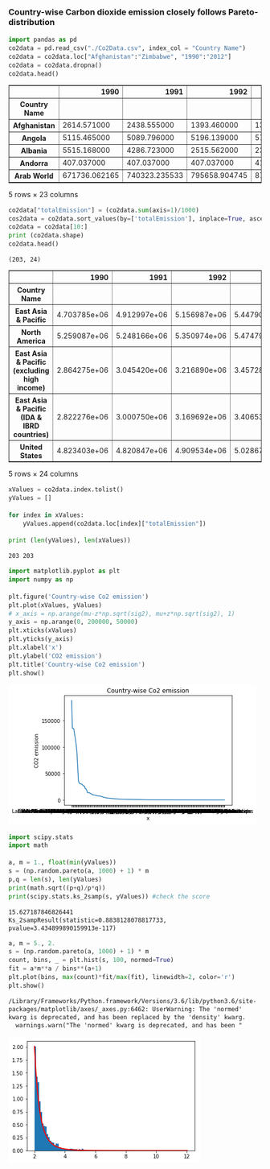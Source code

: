 ### Country-wise Carbon dioxide emission closely follows Pareto-distribution

```python
import pandas as pd
co2data = pd.read_csv("./Co2Data.csv", index_col = "Country Name")
co2data = co2data.loc["Afghanistan":"Zimbabwe", "1990":"2012"]
co2data = co2data.dropna()
co2data.head()
```




<div>
<table border="1" class="dataframe">
  <thead>
    <tr style="text-align: right;">
      <th></th>
      <th>1990</th>
      <th>1991</th>
      <th>1992</th>
      <th>1993</th>
      <th>1994</th>
      <th>1995</th>
      <th>1996</th>
      <th>1997</th>
      <th>1998</th>
      <th>1999</th>
      <th>...</th>
      <th>2003</th>
      <th>2004</th>
      <th>2005</th>
      <th>2006</th>
      <th>2007</th>
      <th>2008</th>
      <th>2009</th>
      <th>2010</th>
      <th>2011</th>
      <th>2012</th>
    </tr>
    <tr>
      <th>Country Name</th>
      <th></th>
      <th></th>
      <th></th>
      <th></th>
      <th></th>
      <th></th>
      <th></th>
      <th></th>
      <th></th>
      <th></th>
      <th></th>
      <th></th>
      <th></th>
      <th></th>
      <th></th>
      <th></th>
      <th></th>
      <th></th>
      <th></th>
      <th></th>
      <th></th>
    </tr>
  </thead>
  <tbody>
    <tr>
      <th>Afghanistan</th>
      <td>2614.571000</td>
      <td>2438.555000</td>
      <td>1393.460000</td>
      <td>1345.789000</td>
      <td>1294.451000</td>
      <td>1243.113000</td>
      <td>1177.107000</td>
      <td>1096.433</td>
      <td>1041.428</td>
      <td>821.408</td>
      <td>...</td>
      <td>1195.442</td>
      <td>949.753</td>
      <td>1327.454</td>
      <td>1650.150</td>
      <td>2273.540</td>
      <td>4206.049</td>
      <td>6769.282</td>
      <td>8463.436</td>
      <td>12240.446</td>
      <td>10755.311</td>
    </tr>
    <tr>
      <th>Angola</th>
      <td>5115.465000</td>
      <td>5089.796000</td>
      <td>5196.139000</td>
      <td>5775.525000</td>
      <td>3890.687000</td>
      <td>10975.331000</td>
      <td>10458.284000</td>
      <td>7381.671</td>
      <td>7308.331</td>
      <td>9156.499</td>
      <td>...</td>
      <td>9064.824</td>
      <td>18793.375</td>
      <td>19156.408</td>
      <td>22266.024</td>
      <td>25151.953</td>
      <td>25709.337</td>
      <td>27792.193</td>
      <td>29057.308</td>
      <td>30340.758</td>
      <td>33399.036</td>
    </tr>
    <tr>
      <th>Albania</th>
      <td>5515.168000</td>
      <td>4286.723000</td>
      <td>2515.562000</td>
      <td>2335.879000</td>
      <td>1925.175000</td>
      <td>2086.523000</td>
      <td>2016.850000</td>
      <td>1543.807</td>
      <td>1752.826</td>
      <td>2984.938</td>
      <td>...</td>
      <td>4294.057</td>
      <td>4165.712</td>
      <td>4253.720</td>
      <td>3898.021</td>
      <td>3927.357</td>
      <td>4374.731</td>
      <td>4378.398</td>
      <td>4598.418</td>
      <td>5240.143</td>
      <td>4910.113</td>
    </tr>
    <tr>
      <th>Andorra</th>
      <td>407.037000</td>
      <td>407.037000</td>
      <td>407.037000</td>
      <td>410.704000</td>
      <td>407.037000</td>
      <td>425.372000</td>
      <td>454.708000</td>
      <td>465.709</td>
      <td>491.378</td>
      <td>513.380</td>
      <td>...</td>
      <td>535.382</td>
      <td>561.051</td>
      <td>575.719</td>
      <td>546.383</td>
      <td>539.049</td>
      <td>539.049</td>
      <td>517.047</td>
      <td>517.047</td>
      <td>491.378</td>
      <td>487.711</td>
    </tr>
    <tr>
      <th>Arab World</th>
      <td>671736.062165</td>
      <td>740323.235533</td>
      <td>795658.904745</td>
      <td>877890.137902</td>
      <td>901869.050185</td>
      <td>866641.768095</td>
      <td>862033.825343</td>
      <td>833006.721</td>
      <td>906420.061</td>
      <td>919932.956</td>
      <td>...</td>
      <td>1143168.915</td>
      <td>1252559.192</td>
      <td>1318345.172</td>
      <td>1381941.953</td>
      <td>1359855.612</td>
      <td>1491970.288</td>
      <td>1581327.744</td>
      <td>1645558.916</td>
      <td>1655808.181</td>
      <td>1796962.012</td>
    </tr>
  </tbody>
</table>
<p>5 rows × 23 columns</p>
</div>




```python
co2data["totalEmission"] = (co2data.sum(axis=1)/1000)
cos2data = co2data.sort_values(by=['totalEmission'], inplace=True, ascending=False)
co2data = co2data[10:]
print (co2data.shape)
co2data.head()
```

    (203, 24)





<div>

<table border="1" class="dataframe">
  <thead>
    <tr style="text-align: right;">
      <th></th>
      <th>1990</th>
      <th>1991</th>
      <th>1992</th>
      <th>1993</th>
      <th>1994</th>
      <th>1995</th>
      <th>1996</th>
      <th>1997</th>
      <th>1998</th>
      <th>1999</th>
      <th>...</th>
      <th>2004</th>
      <th>2005</th>
      <th>2006</th>
      <th>2007</th>
      <th>2008</th>
      <th>2009</th>
      <th>2010</th>
      <th>2011</th>
      <th>2012</th>
      <th>totalEmission</th>
    </tr>
    <tr>
      <th>Country Name</th>
      <th></th>
      <th></th>
      <th></th>
      <th></th>
      <th></th>
      <th></th>
      <th></th>
      <th></th>
      <th></th>
      <th></th>
      <th></th>
      <th></th>
      <th></th>
      <th></th>
      <th></th>
      <th></th>
      <th></th>
      <th></th>
      <th></th>
      <th></th>
      <th></th>
    </tr>
  </thead>
  <tbody>
    <tr>
      <th>East Asia &amp; Pacific</th>
      <td>4.703785e+06</td>
      <td>4.912997e+06</td>
      <td>5.156987e+06</td>
      <td>5.447900e+06</td>
      <td>5.758134e+06</td>
      <td>6.122093e+06</td>
      <td>6.413087e+06</td>
      <td>6.523428e+06</td>
      <td>6.184239e+06</td>
      <td>6.313362e+06</td>
      <td>...</td>
      <td>8.716017e+06</td>
      <td>9.373914e+06</td>
      <td>1.002901e+07</td>
      <td>1.063488e+07</td>
      <td>1.122486e+07</td>
      <td>1.163108e+07</td>
      <td>1.258472e+07</td>
      <td>1.375383e+07</td>
      <td>1.410949e+07</td>
      <td>187856.237321</td>
    </tr>
    <tr>
      <th>North America</th>
      <td>5.259087e+06</td>
      <td>5.248166e+06</td>
      <td>5.350974e+06</td>
      <td>5.474794e+06</td>
      <td>5.551735e+06</td>
      <td>5.601089e+06</td>
      <td>5.732060e+06</td>
      <td>5.864534e+06</td>
      <td>5.908065e+06</td>
      <td>6.020572e+06</td>
      <td>...</td>
      <td>6.308857e+06</td>
      <td>6.347727e+06</td>
      <td>6.241758e+06</td>
      <td>6.344115e+06</td>
      <td>6.175789e+06</td>
      <td>5.800747e+06</td>
      <td>5.930811e+06</td>
      <td>5.827237e+06</td>
      <td>5.637371e+06</td>
      <td>135368.889144</td>
    </tr>
    <tr>
      <th>East Asia &amp; Pacific (excluding high income)</th>
      <td>2.864275e+06</td>
      <td>3.045420e+06</td>
      <td>3.216890e+06</td>
      <td>3.457280e+06</td>
      <td>3.667655e+06</td>
      <td>3.996722e+06</td>
      <td>4.202091e+06</td>
      <td>4.259611e+06</td>
      <td>4.016009e+06</td>
      <td>4.049087e+06</td>
      <td>...</td>
      <td>6.246987e+06</td>
      <td>6.940456e+06</td>
      <td>7.575023e+06</td>
      <td>8.122758e+06</td>
      <td>8.727787e+06</td>
      <td>9.227347e+06</td>
      <td>1.003967e+07</td>
      <td>1.117215e+07</td>
      <td>1.151557e+07</td>
      <td>135107.560362</td>
    </tr>
    <tr>
      <th>East Asia &amp; Pacific (IDA &amp; IBRD countries)</th>
      <td>2.822276e+06</td>
      <td>3.000750e+06</td>
      <td>3.169692e+06</td>
      <td>3.406537e+06</td>
      <td>3.613810e+06</td>
      <td>3.938025e+06</td>
      <td>4.140366e+06</td>
      <td>4.197041e+06</td>
      <td>3.957031e+06</td>
      <td>3.984700e+06</td>
      <td>...</td>
      <td>6.174733e+06</td>
      <td>6.864976e+06</td>
      <td>7.498205e+06</td>
      <td>8.058596e+06</td>
      <td>8.656698e+06</td>
      <td>9.156693e+06</td>
      <td>9.973224e+06</td>
      <td>1.112410e+07</td>
      <td>1.146649e+07</td>
      <td>133687.405682</td>
    </tr>
    <tr>
      <th>United States</th>
      <td>4.823403e+06</td>
      <td>4.820847e+06</td>
      <td>4.909534e+06</td>
      <td>5.028674e+06</td>
      <td>5.094354e+06</td>
      <td>5.132920e+06</td>
      <td>5.252112e+06</td>
      <td>5.368715e+06</td>
      <td>5.401011e+06</td>
      <td>5.504669e+06</td>
      <td>...</td>
      <td>5.756075e+06</td>
      <td>5.789727e+06</td>
      <td>5.697286e+06</td>
      <td>5.789031e+06</td>
      <td>5.614111e+06</td>
      <td>5.263505e+06</td>
      <td>5.395532e+06</td>
      <td>5.289681e+06</td>
      <td>5.119436e+06</td>
      <td>123657.114534</td>
    </tr>
  </tbody>
</table>
<p>5 rows × 24 columns</p>
</div>




```python
xValues = co2data.index.tolist()
yValues = []

for index in xValues:
    yValues.append(co2data.loc[index]["totalEmission"])

print (len(yValues), len(xValues))
```

    203 203



```python
import matplotlib.pyplot as plt
import numpy as np

plt.figure('Country-wise Co2 emission')
plt.plot(xValues, yValues)
# x_axis = np.arange(mu-z*np.sqrt(sig2), mu+z*np.sqrt(sig2), 1)
y_axis = np.arange(0, 200000, 50000)
plt.xticks(xValues)
plt.yticks(y_axis)
plt.xlabel('x')
plt.ylabel('CO2 emission')
plt.title('Country-wise Co2 emission')
plt.show()
```


![png](output_3_0.png)



```python
import scipy.stats
import math

a, m = 1., float(min(yValues))
s = (np.random.pareto(a, 1000) + 1) * m
p,q = len(s), len(yValues)
print(math.sqrt((p+q)/p*q))
print(scipy.stats.ks_2samp(s, yValues)) #check the score
```

    15.627187846826441
    Ks_2sampResult(statistic=0.8838128078817733, pvalue=3.434899890159913e-117)



```python
a, m = 5., 2.
s = (np.random.pareto(a, 1000) + 1) * m
count, bins, _ = plt.hist(s, 100, normed=True)
fit = a*m**a / bins**(a+1)
plt.plot(bins, max(count)*fit/max(fit), linewidth=2, color='r')
plt.show()
```

    /Library/Frameworks/Python.framework/Versions/3.6/lib/python3.6/site-packages/matplotlib/axes/_axes.py:6462: UserWarning: The 'normed' kwarg is deprecated, and has been replaced by the 'density' kwarg.
      warnings.warn("The 'normed' kwarg is deprecated, and has been "



![png](output_5_1.png)

